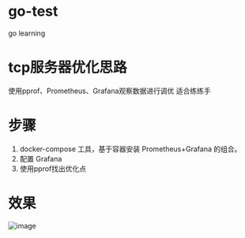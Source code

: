 # go-test
go learning

# tcp服务器优化思路
使用pprof、Prometheus、Grafana观察数据进行调优
适合练练手


# 步骤
1. docker-compose 工具，基于容器安装 Prometheus+Grafana 的组合。
2. 配置 Grafana
3. 使用pprof找出优化点
# 效果
![image](https://user-images.githubusercontent.com/42384047/196037800-c1fd10e0-b895-48b3-ace5-586689fc1d81.png)
